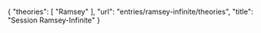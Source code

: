 {
    "theories": [
        "Ramsey"
    ],
    "url": "entries/ramsey-infinite/theories",
    "title": "Session Ramsey-Infinite"
}